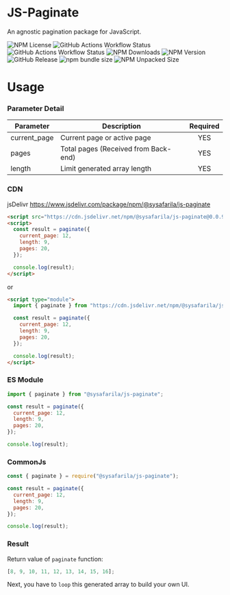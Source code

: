 # JS-Paginate

An agnostic pagination package for JavaScript.

![NPM License](https://img.shields.io/npm/l/%40sysafarila%2Fjs-paginate?style=flat-square)
![GitHub Actions Workflow Status](https://img.shields.io/github/actions/workflow/status/sysafarila/js-paginate/.github%2Fworkflows%2Ftest.yml?style=flat-square&label=github%20test)
![GitHub Actions Workflow Status](https://img.shields.io/github/actions/workflow/status/sysafarila/js-paginate/.github%2Fworkflows%2Fnpm-publish.yml?style=flat-square&label=publish%20package)
![NPM Downloads](https://img.shields.io/npm/dy/%40sysafarila%2Fjs-paginate?style=flat-square)
![NPM Version](https://img.shields.io/npm/v/%40sysafarila%2Fjs-paginate?style=flat-square)
![GitHub Release](https://img.shields.io/github/v/release/sysafarila/js-paginate?style=flat-square)
![npm bundle size](https://img.shields.io/bundlephobia/minzip/%40sysafarila%2Fjs-paginate?style=flat-square)
![NPM Unpacked Size](https://img.shields.io/npm/unpacked-size/%40sysafarila%2Fjs-paginate?style=flat-square)

# Usage

### Parameter Detail

| Parameter    | Description                          | Required |
| ------------ | ------------------------------------ | :------: |
| current_page | Current page or active page          |   YES    |
| pages        | Total pages (Received from Back-end) |   YES    |
| length       | Limit generated array length         |   YES    |

### CDN

jsDelivr https://www.jsdelivr.com/package/npm/@sysafarila/js-paginate

```html
<script src="https://cdn.jsdelivr.net/npm/@sysafarila/js-paginate@0.0.9/dist/index.min.js"></script>
<script>
  const result = paginate({
    current_page: 12,
    length: 9,
    pages: 20,
  });

  console.log(result);
</script>
```

or

```html
<script type="module">
  import { paginate } from "https://cdn.jsdelivr.net/npm/@sysafarila/js-paginate@0.0.9/+esm";

  const result = paginate({
    current_page: 12,
    length: 9,
    pages: 20,
  });

  console.log(result);
</script>
```

### ES Module

```js
import { paginate } from "@sysafarila/js-paginate";

const result = paginate({
  current_page: 12,
  length: 9,
  pages: 20,
});

console.log(result);
```

### CommonJs

```js
const { paginate } = require("@sysafarila/js-paginate");

const result = paginate({
  current_page: 12,
  length: 9,
  pages: 20,
});

console.log(result);
```

### Result

Return value of `paginate` function:

```js
[8, 9, 10, 11, 12, 13, 14, 15, 16];
```

Next, you have to `loop` this generated array to build your own UI.
